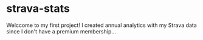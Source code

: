 # strava-stats

Welccome to my first project! I created annual analytics with my Strava data since I don't have a premium membership...
